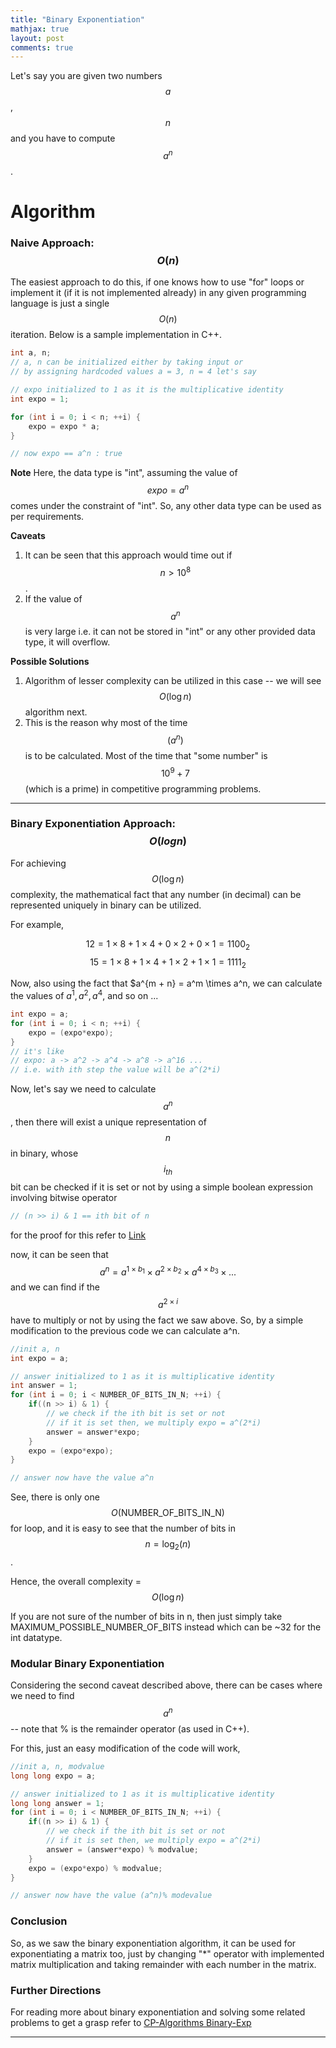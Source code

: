 ```yaml
---
title: "Binary Exponentiation"
mathjax: true
layout: post
comments: true
---
```


Let's say you are given two numbers $$a$$, $$n$$ and you have to compute $$a^n$$.

# Algorithm

### Naive Approach: $$O(n)$$
The easiest approach to do this, if one knows how to use "for" loops or implement it (if it is not implemented already) in any given programming language is just a single $$O(n)$$ iteration. Below is a sample implementation in C++.

```cpp
int a, n;
// a, n can be initialized either by taking input or
// by assigning hardcoded values a = 3, n = 4 let's say

// expo initialized to 1 as it is the multiplicative identity
int expo = 1;

for (int i = 0; i < n; ++i) {
    expo = expo * a;
}

// now expo == a^n : true
```
<b>Note</b> 
Here, the data type is "int", assuming the value of $$expo = a^n$$ comes under the constraint of "int". So, any other data type can be used as per requirements.

<b>Caveats</b> 
1. It can be seen that this approach would time out if $$n > 10^8$$.
2. If the value of $$a^n$$ is very large i.e. it can not be stored in "int" or any other provided data type, it will overflow.

<b>Possible Solutions</b>
1. Algorithm of lesser complexity can be utilized in this case -- we will see $$O(\log n)$$ algorithm next.
2. This is the reason why most of the time $$(a^n)%(some\ number)$$ is to be calculated. Most of the time that "some number" is $$10^9 + 7$$ (which is a prime) in competitive programming problems.

-----
### Binary Exponentiation Approach: $$O(log n)$$
For achieving $$O(\log n)$$ complexity, the mathematical fact that any number (in decimal) can be represented uniquely in binary can be utilized.

For example,

$$12 = 1 \times 8 + 1 \times 4 + 0 \times 2 + 0 \times 1 = 1100_{2}$$
$$15 = 1 \times 8 + 1 \times 4 + 1 \times 2 + 1 \times 1 = 1111_{2}$$

Now, also using the fact that $a^{m + n} = a^m \times a^n, we can calculate the values of $a^1, a^2, a^4,$ and so on ...

```cpp
int expo = a;
for (int i = 0; i < n; ++i) {
    expo = (expo*expo);
}
// it's like
// expo: a -> a^2 -> a^4 -> a^8 -> a^16 ...
// i.e. with ith step the value will be a^(2*i)
```

Now, let's say we need to calculate $$a^n$$, then there will exist a unique representation of $$n$$ in binary, whose $$i_{th}$$ bit can be checked if it is set or not by using a simple boolean expression involving bitwise operator

```cpp
// (n >> i) & 1 == ith bit of n
```
for the proof for this refer to [Link](https://codeforwin.org/2016/01/c-program-to-get-value-of-nth-bit-of-number.html)

now, it can be seen that $$a^n = a^{1 \times b_1} \times a^{2 \times b_2} \times a^{4 \times b_3} \times ...$$ and we can find if the $$a^{2 \times i}$$ have to multiply or not by using the fact we saw above. So, by a simple modification to the previous code we can calculate a^n.

```cpp
//init a, n
int expo = a;

// answer initialized to 1 as it is multiplicative identity
int answer = 1;
for (int i = 0; i < NUMBER_OF_BITS_IN_N; ++i) {
    if((n >> i) & 1) {
        // we check if the ith bit is set or not
        // if it is set then, we multiply expo = a^(2*i)
        answer = answer*expo;
    }  
    expo = (expo*expo);
}

// answer now have the value a^n
```

See, there is only one $$O(\text{NUMBER_OF_BITS_IN_N})$$ for loop, and it is easy to see that the number of bits in $$n = \log_{2}(n)$$.

Hence, the overall complexity = $$O(\log{n})$$

If you are not sure of the number of bits in n, then just simply take MAXIMUM_POSSIBLE_NUMBER_OF_BITS instead which can be \~32 for the int datatype.

### Modular Binary Exponentiation
Considering the second caveat described above, there can be cases where we need to find $$a^n % (some value)$$ -- note that % is the remainder operator (as used in C++).

For this, just an easy modification of the code will work,
```cpp
//init a, n, modvalue
long long expo = a;

// answer initialized to 1 as it is multiplicative identity
long long answer = 1;
for (int i = 0; i < NUMBER_OF_BITS_IN_N; ++i) {
    if((n >> i) & 1) {
        // we check if the ith bit is set or not
        // if it is set then, we multiply expo = a^(2*i)
        answer = (answer*expo) % modvalue;
    }  
    expo = (expo*expo) % modvalue;
}

// answer now have the value (a^n)% modevalue
```

### Conclusion
So, as we saw the binary exponentiation algorithm, it can be used for exponentiating a matrix too, just by changing "\*" operator with implemented matrix multiplication and taking remainder with each number in the matrix.

### Further Directions
For reading more about binary exponentiation and solving some related problems to get a grasp refer to [CP-Algorithms Binary-Exp](https://cp-algorithms.com/algebra/binary-exp.html)

-----------------
